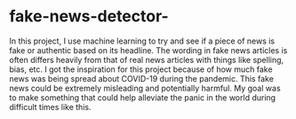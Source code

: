 # fake-news-detector-
In this project, I use machine learning to try and see if a piece of news is fake or authentic based on its headline. The wording in fake news articles is often differs heavily from that of real news articles with things like spelling, bias, etc. I got the inspiration for this project because of how much fake news was being spread about COVID-19 during the pandemic. This fake news could be extremely misleading and potentially harmful. My goal was to make something that could help alleviate the panic in the world during difficult times like this. 
